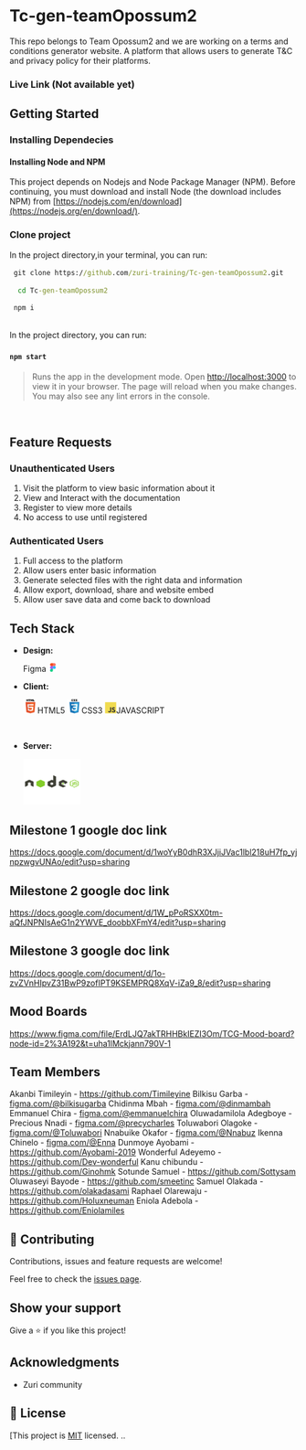 # Tc-gen-teamOpossum2

This repo belongs to Team Opossum2 and we are working on a terms and conditions generator website. A platform that allows users to generate T&C and privacy policy for their platforms.

### Live Link (Not available yet)

## Getting Started

### Installing Dependecies

#### Installing Node and NPM

This project depends on Nodejs and Node Package Manager (NPM). Before continuing, you must download and install Node (the download includes NPM) from [https://nodejs.com/en/download](https://nodejs.org/en/download/).

### Clone project

In the project directory,in your terminal, you can run:

```cmd
 git clone https://github.com/zuri-training/Tc-gen-teamOpossum2.git
```

```cmd
  cd Tc-gen-teamOpossum2
```

```cmd
 npm i
```

<br>
In the project directory, you can run:

#### `npm start`

> Runs the app in the development mode. Open [http://localhost:3000](http://localhost:3000) to view it in your browser. The page will reload when you make changes. You may also see any lint errors in the console.

<br>

## Feature Requests

### Unauthenticated Users

1. Visit the platform to view basic information about it
2. View and Interact with the documentation
3. Register to view more details
4. No access to use until registered

###   Authenticated Users

1. Full access to the platform
2. Allow users enter basic information
3. Generate selected files with the right data and information
4. Allow export, download, share and website embed
5. Allow user save data and come back to download

## Tech Stack

* **Design:** <p align="">Figma <a href="https://www.figma.com" target="_blank" rel="noreferrer"> <img src="https://raw.githubusercontent.com/devicons/devicon/master/icons/figma/figma-original.svg" alt="figma" width="15" height="15"/></a> </p>

 * **Client:** <p align=""><a href="https://www.w3schools.com/html/" target="_blank" rel="noreferrer"><img src="https://raw.githubusercontent.com/devicons/devicon/master/icons/html5/html5-original-wordmark.svg" alt="html5" width="25" height="25"/></a>HTML5 <a href="https://www.w3schools.com/css/" target="_blank" rel="noreferrer"><img src="https://raw.githubusercontent.com/devicons/devicon/master/icons/css3/css3-original-wordmark.svg" alt="css3" width="25" height="25"/></a>CSS3 <a href="https://www.javascript.com" target="_blank" rel="noreferrer"><img src="https://raw.githubusercontent.com/devicons/devicon/master/icons/javascript/javascript-original.svg" alt="javascript" width="20" height="20"/></a>JAVASCRIPT</p>  

<br>

* **Server:** <p><a href="https://www.nodejs.com" target="_blank" rel="noreferrer"><img src="https://raw.githubusercontent.com/devicons/devicon/master/icons/nodejs/nodejs-original-wordmark.svg" alt="nodejs" width="100" height="80"/></a></p>

<!-- Design: FIGMA
Client: HTML, CSS and Javascript
Server: NodeJs -->

## Milestone 1 google doc link
https://docs.google.com/document/d/1woYyB0dhR3XJjiJVac1lbl218uH7fp_yjnpzwgvUNAo/edit?usp=sharing

## Milestone 2 google doc link
https://docs.google.com/document/d/1W_pPoRSXX0tm-aQfJNPNIsAeG1n2YWVE_doobbXFmY4/edit?usp=sharing

## Milestone 3 google doc link
https://docs.google.com/document/d/1o-zvZVnHIpvZ31BwP9zofIPT9KSEMPRQ8XqV-iZa9_8/edit?usp=sharing

## Mood Boards
https://www.figma.com/file/ErdLJQ7akTRHHBkIEZI3Om/TCG-Mood-board?node-id=2%3A192&t=uha1lMckjann790V-1


## Team Members
Akanbi Timileyin - https://github.com/Timileyine
Bilkisu Garba - [figma.com/@bilkisugarba](figma.com/@bilkisugarba)
Chidinma Mbah - [figma.com/@dinmambah](figma.com/@dinmambah)
Emmanuel Chira - [figma.com/@emmanuelchira](figma.com/@emmanuelchira)
Oluwadamilola Adegboye - 
Precious Nnadi - [figma.com/@precycharles](figma.com/@precycharles)
Toluwabori Olagoke - [figma.com/@Toluwabori](figma.com/@Toluwabori)
Nnabuike Okafor - [figma.com/@Nnabuz](figma.com/@Nnabuz)
Ikenna Chinelo - [figma.com/@Enna](figma.com/@Enna)
Dunmoye Ayobami - https://github.com/Ayobami-2019
Wonderful Adeyemo - https://github.com/Dev-wonderful
Kanu chibundu - https://github.com/Ginohmk
Sotunde Samuel - https://github.com/Sottysam
Oluwaseyi Bayode - https://github.com/smeetinc
Samuel Olakada - https://github.com/olakadasami
Raphael Olarewaju - https://github.com/Holuxneuman
Eniola Adebola - https://github.com/Eniolamiles

## 🤝 Contributing

Contributions, issues and feature requests are welcome!

Feel free to check the [issues page](https://github.com/Ginohmk/Tc-gen-teamOpossum2/issues).

## Show your support

Give a ⭐️ if you like this project!

## Acknowledgments

- Zuri community

## 📝 License

[This project is [MIT](https://github.com/zuri-training/Tc-gen-teamOpossum2/blob/dev/LICENSE) licensed.
..
